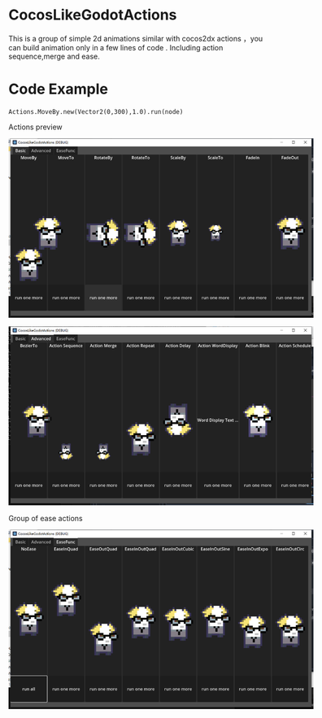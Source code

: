 # CocosLikeGodotActions
This is a group of  simple 2d animations similar with cocos2dx actions ，you can build animation only in a few lines of code .
Including  action sequence,merge and ease.

# Code Example
```GDScript
Actions.MoveBy.new(Vector2(0,300),1.0).run(node)
```

Actions preview
<p align='center'>
<img src='preview1.png' title='images' style='max-width:600px'></img>
</p>
<p align='center'>
<img src='preview2.png' title='images' style='max-width:600px'></img>
</p>
Group of ease actions
<p align='center'>
<img src='preview3.png' title='images' style='max-width:600px'></img>
</p>